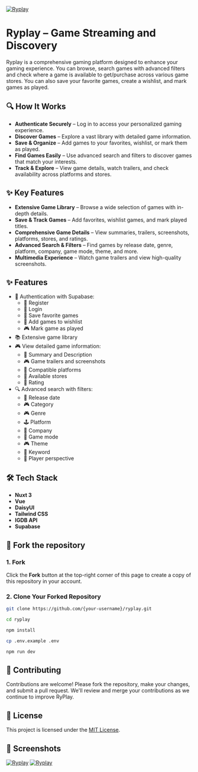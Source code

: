 [![Ryplay](https://fachryafrz.com/projects/ryplay/home.png)](https://ryplay.fachryafrz.com)

# Ryplay – Game Streaming and Discovery

Ryplay is a comprehensive gaming platform designed to enhance your gaming experience. You can browse, search games with advanced filters and check where a game is available to get/purchase across various game stores. You can also save your favorite games, create a wishlist, and mark games as played.

## 🔍 How It Works

- **Authenticate Securely** – Log in to access your personalized gaming experience.
- **Discover Games** – Explore a vast library with detailed game information.
- **Save & Organize** – Add games to your favorites, wishlist, or mark them as played.
- **Find Games Easily** – Use advanced search and filters to discover games that match your interests.
- **Track & Explore** – View game details, watch trailers, and check availability across platforms and stores.

## ✨ Key Features

- **Extensive Game Library** – Browse a wide selection of games with in-depth details.
- **Save & Track Games** – Add favorites, wishlist games, and mark played titles.
- **Comprehensive Game Details** – View summaries, trailers, screenshots, platforms, stores, and ratings.
- **Advanced Search & Filters** – Find games by release date, genre, platform, company, game mode, theme, and more.
- **Multimedia Experience** – Watch game trailers and view high-quality screenshots.

## ✨ Features

- 🔑 Authentication with Supabase:
  - 👤 Register
  - 🔑 Login
  - 🌟 Save favorite games
  - 🔖 Add games to wishlist
  - 🎮 Mark game as played
- 📚 Extensive game library
- 🎮 View detailed game information:
  - 📝 Summary and Description
  - 🎮 Game trailers and screenshots
  - 📱 Compatible platforms
  - 🏬 Available stores
  - 🌟 Rating
- 🔍 Advanced search with filters:
  - 📅 Release date
  - 🎮 Category
  - 🎮 Genre
  - 🕹️ Platform
  - 🏢 Company
  - 👥 Game mode
  - 🎮 Theme
  - 🌟 Keyword
  - 👥 Player perspective

## 🛠️ Tech Stack

- **Nuxt 3**
- **Vue**
- **DaisyUI**
- **Tailwind CSS**
- **IGDB API**
- **Supabase**

## 🚀 Fork the repository

### 1. Fork

Click the **Fork** button at the top-right corner of this page to create a copy of this repository in your account.

### 2. Clone Your Forked Repository

```sh
git clone https://github.com/{your-username}/ryplay.git

cd ryplay

npm install

cp .env.example .env

npm run dev
```

## 🤝 Contributing

Contributions are welcome! Please fork the repository, make your changes, and submit a pull request. We'll review and merge your contributions as we continue to improve RyPlay.

## 📜 License

This project is licensed under the [MIT License](LICENSE).

## 📸 Screenshots

[![Ryplay](https://fachryafrz.com/projects/ryplay/game-details.png)](https://ryplay.fachryafrz.com)
[![Ryplay](https://fachryafrz.com/projects/ryplay/search.png)](https://ryplay.fachryafrz.com)
